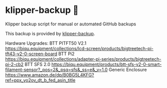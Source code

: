 # klipper-backup 💾 
Klipper backup script for manual or automated GitHub backups 

This backup is provided by [klipper-backup](https://github.com/Staubgeborener/klipper-backup).

Hardware Upgrades:
BTT PITFT50 V2.1   https://biqu.equipment/collections/lcd-screen/products/bigtreetech-pi-tft43-v2-0-screen-board
BTT Pi2            https://biqu.equipment/collections/adapter-pi-series/products/bigtreetech-pi-2-cb2
BTT SFS 2.0        https://biqu.equipment/products/btt-sfs-v2-0-smart-filament-sensor?_pos=2&_psq=sfs&_ss=e&_v=1.0
Generic Enclosure  https://www.amazon.de/dp/B0BG5L4KFG?ref=ppx_yo2ov_dt_b_fed_asin_title

